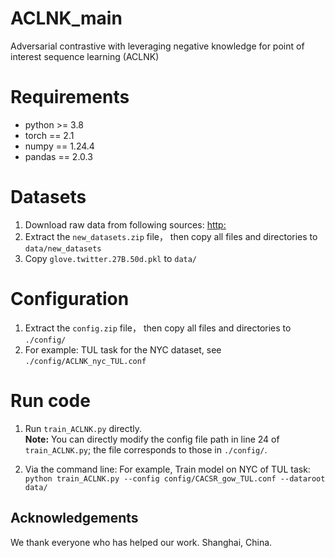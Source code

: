 # ACLNK_main
Adversarial contrastive with leveraging negative knowledge for point of interest sequence learning (ACLNK)

# Requirements
* python >= 3.8
* torch == 2.1
* numpy == 1.24.4
* pandas == 2.0.3

# Datasets
1. Download raw data from following sources:
   [http:](https://drive.google.com/)
2. Extract the `new_datasets.zip` file， then copy all files and directories to `data/new_datasets`
3. Copy `glove.twitter.27B.50d.pkl` to `data/`

# Configuration
1. Extract the `config.zip` file， then copy all files and directories to `./config/`
2. For example:
   TUL task for the NYC dataset, see `./config/ACLNK_nyc_TUL.conf`

# Run code
   1. Run `train_ACLNK.py` directly.  
   **Note:** You can directly modify the config file path in line 24 of `train_ACLNK.py`; the file corresponds to those in `./config/`.

   2. Via the command line:
   For example, Train model on NYC of TUL task: `python train_ACLNK.py --config config/CACSR_gow_TUL.conf --dataroot data/`

## Acknowledgements
We thank everyone who has helped our work.
Shanghai, China. 


